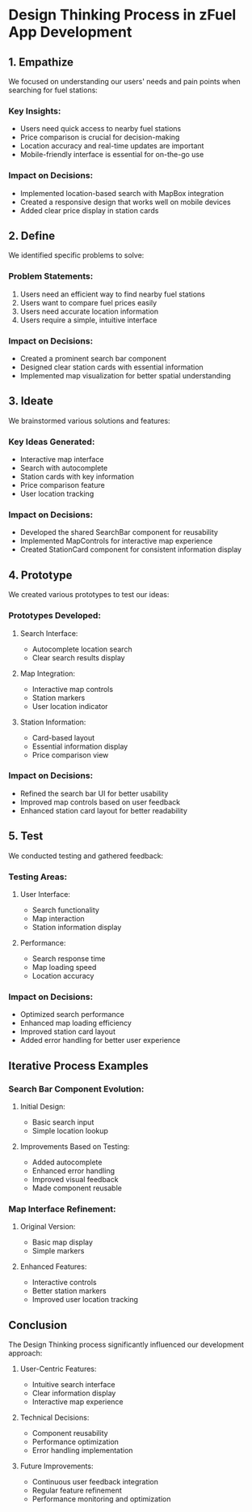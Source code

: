 # Design Thinking Process in zFuel App Development

## 1. Empathize
We focused on understanding our users' needs and pain points when searching for fuel stations:

### Key Insights:
- Users need quick access to nearby fuel stations
- Price comparison is crucial for decision-making
- Location accuracy and real-time updates are important
- Mobile-friendly interface is essential for on-the-go use

### Impact on Decisions:
- Implemented location-based search with MapBox integration
- Created a responsive design that works well on mobile devices
- Added clear price display in station cards

## 2. Define
We identified specific problems to solve:

### Problem Statements:
1. Users need an efficient way to find nearby fuel stations
2. Users want to compare fuel prices easily
3. Users need accurate location information
4. Users require a simple, intuitive interface

### Impact on Decisions:
- Created a prominent search bar component
- Designed clear station cards with essential information
- Implemented map visualization for better spatial understanding

## 3. Ideate
We brainstormed various solutions and features:

### Key Ideas Generated:
- Interactive map interface
- Search with autocomplete
- Station cards with key information
- Price comparison feature
- User location tracking

### Impact on Decisions:
- Developed the shared SearchBar component for reusability
- Implemented MapControls for interactive map experience
- Created StationCard component for consistent information display

## 4. Prototype
We created various prototypes to test our ideas:

### Prototypes Developed:
1. Search Interface:
   - Autocomplete location search
   - Clear search results display

2. Map Integration:
   - Interactive map controls
   - Station markers
   - User location indicator

3. Station Information:
   - Card-based layout
   - Essential information display
   - Price comparison view

### Impact on Decisions:
- Refined the search bar UI for better usability
- Improved map controls based on user feedback
- Enhanced station card layout for better readability

## 5. Test
We conducted testing and gathered feedback:

### Testing Areas:
1. User Interface:
   - Search functionality
   - Map interaction
   - Station information display

2. Performance:
   - Search response time
   - Map loading speed
   - Location accuracy

### Impact on Decisions:
- Optimized search performance
- Enhanced map loading efficiency
- Improved station card layout
- Added error handling for better user experience

## Iterative Process Examples

### Search Bar Component Evolution:
1. Initial Design:
   - Basic search input
   - Simple location lookup

2. Improvements Based on Testing:
   - Added autocomplete
   - Enhanced error handling
   - Improved visual feedback
   - Made component reusable

### Map Interface Refinement:
1. Original Version:
   - Basic map display
   - Simple markers

2. Enhanced Features:
   - Interactive controls
   - Better station markers
   - Improved user location tracking

## Conclusion
The Design Thinking process significantly influenced our development approach:

1. User-Centric Features:
   - Intuitive search interface
   - Clear information display
   - Interactive map experience

2. Technical Decisions:
   - Component reusability
   - Performance optimization
   - Error handling implementation

3. Future Improvements:
   - Continuous user feedback integration
   - Regular feature refinement
   - Performance monitoring and optimization

